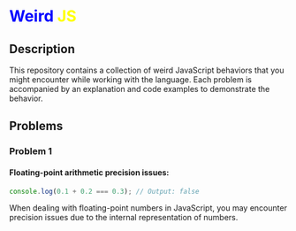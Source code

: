 # <span style="color: blue;">Weird </span><span style="color: yellow;">JS</span>


## Description
This repository contains a collection of weird JavaScript behaviors that you might encounter while working with the language. Each problem is accompanied by an explanation and code examples to demonstrate the behavior.

## Problems

### Problem 1
#### Floating-point arithmetic precision issues:
```javascript
console.log(0.1 + 0.2 === 0.3); // Output: false
```
When dealing with floating-point numbers in JavaScript, you may encounter precision issues due to the internal representation of numbers.